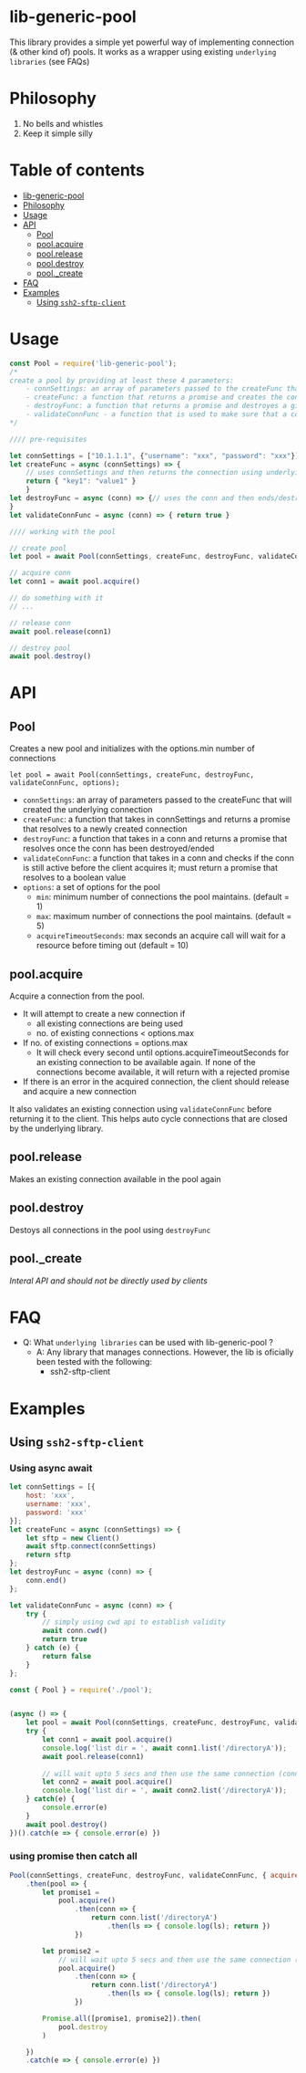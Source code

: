 # lib-generic-pool
This library provides a simple yet powerful way of implementing connection (& other kind of) pools. It works as a wrapper using existing `underlying libraries` (see FAQs)

# Philosophy
1. No bells and whistles
2. Keep it simple silly

# Table of contents

- [lib-generic-pool](#lib-generic-pool)
- [Philosophy](#philosophy)
- [Usage](#usage)
- [API](#api)
  - [Pool](#pool)
  - [pool.acquire](#poolacquire)
  - [pool.release](#poolrelease)
  - [pool.destroy](#pooldestroy)
  - [pool._create](#poolcreate)
- [FAQ](#faq)
- [Examples](#examples)
  - [Using `ssh2-sftp-client`](#using-ssh2-sftp-client)

# Usage

```js
const Pool = require('lib-generic-pool');
/*
create a pool by providing at least these 4 parameters:
    - connSettings: an array of parameters passed to the createFunc that will created the underlying connection
    - createFunc: a function that returns a promise and creates the connection
    - destroyFunc: a function that returns a promise and destroyes a given connection
    - validateConnFunc - a function that is used to make sure that a connection is still active before the client acquires it; must return boolean value
*/

//// pre-requisites

let connSettings = ["10.1.1.1", {"username": "xxx", "password": "xxx"}]
let createFunc = async (connSettings) => { 
    // uses connSettings and then returns the connection using underlying library methods
    return { "key1": "value1" } 
    }
let destroyFunc = async (conn) => {// uses the conn and then ends/destroys using underlying library methods
}
let validateConnFunc = async (conn) => { return true }

//// working with the pool

// create pool
let pool = await Pool(connSettings, createFunc, destroyFunc, validateConnFunc);

// acquire conn
let conn1 = await pool.acquire()

// do something with it
// ...

// release conn
await pool.release(conn1)

// destroy pool
await pool.destroy()
```
# API

## Pool
Creates a new pool and initializes with the options.min number of connections

```
let pool = await Pool(connSettings, createFunc, destroyFunc, validateConnFunc, options);
```
- `connSettings`: an array of parameters passed to the createFunc that will created the underlying connection
- `createFunc`: a function that takes in connSettings and returns a promise that resolves to a newly created connection
- `destroyFunc`: a function that takes in a conn and returns a promise that resolves once the conn has been  destroyed/ended
- `validateConnFunc`: a function that takes in a conn and checks if the conn is still active before the client acquires it; must return a promise that resolves to a boolean value
- `options`: a set of options for the pool
    - `min`: minimum number of connections the pool maintains. (default = 1)
    - `max`: maximum number of connections the pool maintains. (default = 5)
    - `acquireTimeoutSeconds`: max seconds an acquire call will wait for a resource before timing out (default = 10)

## pool.acquire
Acquire a connection from the pool. 

- It will attempt to create a new connection if 
    - all existing connections are being used
    - no. of existing connections < options.max
- If no. of existing connections = options.max
    - It will check every second until options.acquireTimeoutSeconds for an existing connection to be available again. If none of the connections become available, it will return with a rejected promise
- If there is an error in the acquired connection, the client should release and acquire a new connection

It also validates an existing connection using `validateConnFunc` before returning it to the client. This helps auto cycle connections that are closed by the underlying library.

## pool.release
Makes an existing connection available in the pool again

## pool.destroy
Destoys all connections in the pool using `destroyFunc`

## pool._create
*Interal API and should not be directly used by clients*

# FAQ

- Q: What `underlying libraries` can be used with lib-generic-pool ?
    - A: Any library that manages connections. However, the lib is oficially been tested with the following:
        - ssh2-sftp-client

# Examples

## Using `ssh2-sftp-client`

### Using async await
```js
let connSettings = [{
    host: 'xxx',
    username: 'xxx',
    password: 'xxx'
}];
let createFunc = async (connSettings) => {
    let sftp = new Client()
    await sftp.connect(connSettings)
    return sftp
};
let destroyFunc = async (conn) => {
    conn.end()
};

let validateConnFunc = async (conn) => {
    try {
        // simply using cwd api to establish validity
        await conn.cwd()
        return true
    } catch (e) {
        return false
    }
};

const { Pool } = require('./pool');


(async () => {
    let pool = await Pool(connSettings, createFunc, destroyFunc, validateConnFunc, { acquireTimeoutSeconds: 5, max: 1 });
    try {
        let conn1 = await pool.acquire()        
        console.log('list dir = ', await conn1.list('/directoryA'));
        await pool.release(conn1)
        
        // will wait upto 5 secs and then use the same connection (conn1)
        let conn2 = await pool.acquire()        
        console.log('list dir = ', await conn2.list('/directoryA'));
    } catch(e) {
        console.error(e)
    }    
    await pool.destroy()    
})().catch(e => { console.error(e) })
```

### using promise then catch all
```js
Pool(connSettings, createFunc, destroyFunc, validateConnFunc, { acquireTimeoutSeconds: 5, max: 1 })
    .then(pool => {
        let promise1 =
            pool.acquire()
                .then(conn => {
                    return conn.list('/directoryA')
                        .then(ls => { console.log(ls); return })
                })

        let promise2 =
            // will wait upto 5 secs and then use the same connection (conn1)
            pool.acquire()
                .then(conn => {
                    return conn.list('/directoryA')
                        .then(ls => { console.log(ls); return })
                })

        Promise.all([promise1, promise2]).then(
            pool.destroy
        )

    })
    .catch(e => { console.error(e) })
```
